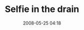 ---
title: "Selfie in the drain"
layout: picture
picture: "/assets/camera-roll/2008/2008-05-25-selfie-in-the-drain/recon-2-045.jpg"
thumbnail: "/assets/camera-roll/2008/2008-05-25-selfie-in-the-drain/recon-2-045-thumbnail.jpg"
date: 2008-05-25 04:18
tags:
  - Recon 2
  - selfie
  - spray paint
  - drain
  - Lake Phalen
  - Urban Exploration
  - Photograph
---